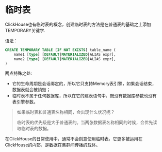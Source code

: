 # 临时表

ClickHouse也有临时表的概念，创建临时表的方法是在普通表的基础之上添加TEMPORARY关键字.

语法：

```sql
CREATE TEMPORARY TABLE [IF NOT EXISTS] table_name (
    name1 [type] [DEFAULT|MATERIALIZED|ALIAS expr],
    name2 [type] [DEFAULT|MATERIALIZED|ALIAS expr],
)
```

两点特殊之处:

- 它的生命周期是会话绑定的，所以它只支持Memory表引擎，如果会话结束，数据表就会被销毁；
- 临时表不属于任何数据库，所以在它的建表语句中，既没有数据库参数也没有表引擎参数。

> 如果临时表和普通表名称相同，会出现什么状况呢？
>
> 临时表的优先级是大于普通表的。当两张数据表名称相同的时候，会优先读取临时表的数据。

在ClickHouse的日常使用中，通常不会刻意使用临时表。它更多被运用在ClickHouse的内部，是数据在集群间传播的载体。
